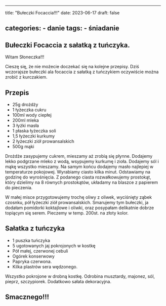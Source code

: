 

---
title: "Bułeczki Focaccia!!!"
date: 2023-06-17
draft: false

categories:
    - danie
tags:
    - śniadanie
---


## Bułeczki Focaccia z sałatką z tuńczyka.

Witam Słoneczka!!!

Cieszę się, że nie możecie doczekać się na kolejne przepisy. 
Dziś wczorajsze bułeczki ala focaccia z sałatką z tuńczykiem oczywiście można zrobić z kurczakiem. 


## Przepis


* 25g drożdży
* 1 łyżeczka cukru
* 100ml wody ciepłej
* 200ml mleka
* 3 łyżki masła
* 1 płaska łyżeczka soli
* 1,5 łyżeczki kurkumy
* 2 łyżeczki ziół prowansalskich
* 500g mąki

Drożdże zasypujemy cukrem, mieszamy aż zrobią się płynne.
Dodajemy lekko podgrzane mleko z wodą, wsypujemy kurkumę i zioła.
Dodajemy sól i mąkę wszystko mieszamy. 
Na samym końcu dodajemy masło najlepiej w temperaturze pokojowej. Wyrabiamy ciasto kilka minut.
Odstawiamy na godzinę do wyrośnięcia.
Z podanego ciasta rozwałkowujemy prostokąt, który dzielimy na 8 równych prostokątów, układamy na blaszce z papierem do pieczenia.

W małej misce przygotowujemy trochę oliwy z oliwek, 
wyciśnięty ząbek czosnku, pół łyżeczki ziół prowansalskich.
Smarujemy tym bułeczki, 
ja dodałam pomidorki koktajlowe i oliwki, 
oraz posypałam delikatnie dobrze topiącym się serem.
Pieczemy w temp. 200st. na złoty kolor.


## Sałatka z tuńczyka


* 1 puszka tuńczyka
* 5 ugotowanych jaj pokrojonych w kostkę
* Pół małej, czerwonej cebuli
* Ogórek konserwowy
* Papryka czerwona. 
* Kilka plastrów sera wędzonego.

Wszystko pokrojone w drobną kostkę.
Odrobina musztardy, majonez, sól, pieprz, szczypiorek.
Dodatkowo sałata dekoracyjna.

## Smacznego!!!
